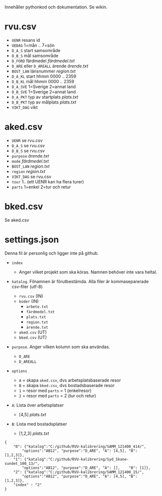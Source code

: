 Innehåller pythonkod och dokumentation. Se wikin.

# rvu.csv

* `UENR` resans id
* `UEDAG` 1=mån .. 7=sön
* `D_A_S` start samsområde
* `D_B_S` mål samsområde
* `D_FORD` färdmedel *färdmedel.txt*
* `D_ARE` eller `D_AREALL` ärende *ärende.txt*
* `BOST_LAN` länsnummer *region.txt*
* `D_A_KL` start hhmm 0000 .. 2359
* `D_B_KL` mål hhmm 0000 .. 2359
* `D_A_SVE` 1=Sverige 2=annat land
* `D_B_SVE` 1=Sverige 2=annat land
* `D_A_PKT` typ av startplats *plats.txt*
* `D_B_PKT` typ av målplats *plats.txt*
* `VIKT_DAG` vikt

# aked.csv
* `UENR` se rvu.csv
* `D_A_S` se rvu.csv
* `D_B_S` se rvu.csv
* `purpose` *ärende.txt*
* `mode` *färdmedel.txt*
* `BOST_LAN` *region.txt*
* `region` *region.txt*
* `VIKT_DAG` se rvu.csv
* `tour` 1.. (ett UENR kan ha flera turer)
* `parts` 1=enkel 2=tur och retur

# bked.csv
Se aked.csv

# settings.json

Denna fil är personlig och ligger inte på github.

* `index`
	* Anger vilket projekt som ska köras. Namnen behöver inte vara heltal.
* `katalog`. Filnamnen är förutbestämda. Alla filer är kommaseparerade csv-filer (utf-8)
	* `rvu.csv` (IN)
	* `koder` (IN)
		* `arbete.txt`
		* `färdmedel.txt`
		* `plats.txt`
		* `region.txt`
		* `ärende.txt`
	* `aked.csv` (UT)
	* `bked.csv` (UT)
* `purpose`. Anger vilken kolumn som ska användas.
	* `D_ARE`
	* `D_AREALL`
* `options`
	* `A` = skapa `aked.csv`, dvs arbetsplatsbaserade resor
	* `B` = skapa `bked.csv`, dvs bostadsbaserade resor
	* `1` = resor med `parts` = 1 (enkelresor)
	* `2` = resor med `parts` = 2 (tur och retur)

* `A`: Lista över arbetsplatser
	* [4,5] *plats.txt*
* `B`: Lista med bostadsplatser
	* [1,2,3] *plats.txt*
```
{
    "0": {"katalog":"C:/github/RVU-kalibrering/SAMM_121400_414/",
        "options":"AB12", "purpose":"D_ARE", "A": [4,5], "B": [1,2,3]},
    "1": {"katalog":"C:/github/RVU-kalibrering/Syd_Skane-sundet_100_13/",
        "options":"AB12", "purpose":"D_ARE", "A": [],    "B": [1]},
    "2": {"katalog":"C:/github/RVU-kalibrering/SAMM_121400_15/",
        "options":"AB12", "purpose":"D_ARE", "A": [4,5], "B": [1,2,3]},
    "index" : "2"
}
```

